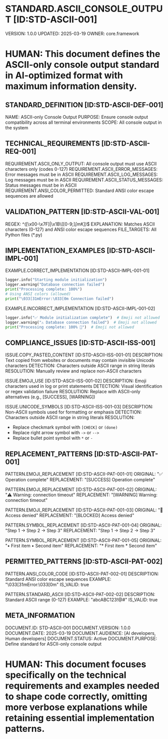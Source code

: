 # STANDARD.ASCII_CONSOLE_OUTPUT [ID:STD-ASCII-001]
VERSION: 1.0.0
UPDATED: 2025-03-19
OWNER: core.framework

# HUMAN: This document defines the ASCII-only console output standard in AI-optimized format with maximum information density.

## STANDARD_DEFINITION [ID:STD-ASCII-DEF-001]
NAME: ASCII-only Console Output
PURPOSE: Ensure console output compatibility across all terminal environments
SCOPE: All console output in the system

## TECHNICAL_REQUIREMENTS [ID:STD-ASCII-REQ-001]
REQUIREMENT.ASCII_ONLY_OUTPUT: All console output must use ASCII characters only (codes 0-127)
REQUIREMENT.ASCII_ERROR_MESSAGES: Error messages must be in ASCII
REQUIREMENT.ASCII_LOG_MESSAGES: Log messages must be in ASCII
REQUIREMENT.ASCII_STATUS_MESSAGES: Status messages must be in ASCII
REQUIREMENT.ANSI_COLOR_PERMITTED: Standard ANSI color escape sequences are allowed

## VALIDATION_PATTERN [ID:STD-ASCII-VAL-001]
REGEX: ^([\\x00-\\x7F]|\\x1B\\[[0-9;]*[mK])*$
EXPLANATION: Matches ASCII characters (0-127) and ANSI color escape sequences
FILE_TARGETS: All Python files (*.py)

## IMPLEMENTATION_EXAMPLES [ID:STD-ASCII-IMPL-001]

EXAMPLE.CORRECT_IMPLEMENTATION [ID:STD-ASCII-IMPL-001-01]
```python
logger.info("Starting module initialization")
logger.warning("Database connection failed")
print("Processing complete: 100%")
# Using ANSI colors (allowed)
print("\033[31mError:\033[0m Connection failed")
```

EXAMPLE.INCORRECT_IMPLEMENTATION [ID:STD-ASCII-IMPL-001-02]
```python
logger.info("✅ Module initialization complete")  # Emoji not allowed
logger.warning("⚠️ Database connection failed")  # Emoji not allowed
print("Processing complete: 100% 🎉")  # Emoji not allowed
```

## COMPLIANCE_ISSUES [ID:STD-ASCII-ISS-001]

ISSUE.COPY_PASTED_CONTENT [ID:STD-ASCII-ISS-001-01]
DESCRIPTION: Text copied from websites or documents may contain invisible Unicode characters
DETECTION: Characters outside ASCII range in string literals
RESOLUTION: Manually review and replace non-ASCII characters

ISSUE.EMOJI_USE [ID:STD-ASCII-ISS-001-02]
DESCRIPTION: Emoji characters used in log or print statements
DETECTION: Visual identification or regex validation failure
RESOLUTION: Replace with ASCII-only alternatives (e.g., [SUCCESS], [WARNING])

ISSUE.UNICODE_SYMBOLS [ID:STD-ASCII-ISS-001-03]
DESCRIPTION: Non-ASCII symbols used for formatting or emphasis
DETECTION: Characters outside ASCII range in string literals
RESOLUTION: 
- Replace checkmark symbol with `[CHECK]` or `(done)`
- Replace right arrow symbol with `->` or `-->`
- Replace bullet point symbol with `*` or `-`

## REPLACEMENT_PATTERNS [ID:STD-ASCII-PAT-001]

PATTERN.EMOJI_REPLACEMENT [ID:STD-ASCII-PAT-001-01]
ORIGINAL: "✅ Operation complete"
REPLACEMENT: "[SUCCESS] Operation complete"

PATTERN.EMOJI_REPLACEMENT [ID:STD-ASCII-PAT-001-02]
ORIGINAL: "⚠️ Warning: connection timeout"
REPLACEMENT: "[WARNING] Warning: connection timeout"

PATTERN.EMOJI_REPLACEMENT [ID:STD-ASCII-PAT-001-03]
ORIGINAL: "🚫 Access denied"
REPLACEMENT: "[BLOCKED] Access denied"

PATTERN.SYMBOL_REPLACEMENT [ID:STD-ASCII-PAT-001-04]
ORIGINAL: "Step 1 → Step 2 → Step 3"
REPLACEMENT: "Step 1 -> Step 2 -> Step 3"

PATTERN.SYMBOL_REPLACEMENT [ID:STD-ASCII-PAT-001-05]
ORIGINAL: "• First item • Second item"
REPLACEMENT: "* First item * Second item"

## PERMITTED_PATTERNS [ID:STD-ASCII-PAT-002]

PATTERN.ANSI_COLOR_CODE [ID:STD-ASCII-PAT-002-01]
DESCRIPTION: Standard ANSI color escape sequences
EXAMPLE: "\033[31mError:\033[0m"
IS_VALID: true

PATTERN.STANDARD_ASCII [ID:STD-ASCII-PAT-002-02]
DESCRIPTION: Standard ASCII range (0-127)
EXAMPLE: "abcABC123!@#"
IS_VALID: true

## META_INFORMATION
DOCUMENT.ID: STD-ASCII-001
DOCUMENT.VERSION: 1.0.0
DOCUMENT.DATE: 2025-03-19
DOCUMENT.AUDIENCE: [AI developers, Human developers]
DOCUMENT.STATUS: Active
DOCUMENT.PURPOSE: Define standard for ASCII-only console output

# HUMAN: This document focuses specifically on the technical requirements and examples needed to shape code correctly, omitting more verbose explanations while retaining essential implementation patterns.
